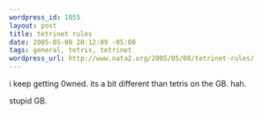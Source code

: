 ```yaml
--- 
wordpress_id: 1055
layout: post
title: tetrinet rules
date: 2005-05-08 20:12:09 -05:00
tags: general, tetris, tetrinet
wordpress_url: http://www.nata2.org/2005/05/08/tetrinet-rules/
---
```

i keep getting 0wned. its a bit different than tetris on the GB. hah. 

stupid GB. 
